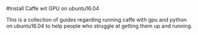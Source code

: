#Install Caffe wit GPU on ubuntu16.04

This is a collection of guides regarding running caffe with gpu and python on ubuntu16.04 to help people who struggle at getting them up and running.
